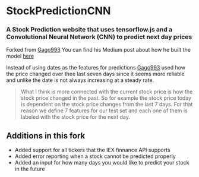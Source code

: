 # StockPredictionCNN
### A Stock Prediction website that uses tensorflow.js and a Convolutional Neural Network (CNN) to predict next day prices 

Forked from [Gago993](https://github.com/Gago993/StockPredictionCNN)
You can find his Medium post about how he built the model [here](https://towardsdatascience.com/stock-price-prediction-system-using-1d-cnn-with-tensorflow-js-machine-learning-easy-and-fun-fe5323e68ffb)

Instead of using dates as the features for predictions [Gago993](https://github.com/Gago993/) used how the price changed over thee last seven days since it seems more reliable and unlike the date is not always increasing at a steady rate.

> What I think is more connected with the current stock price is how the stock price changed in the past. So for example the stock price today is dependent on the stock price changes from the last 7 days. For that reason we define 7 features for our test set and each one of them is labeled with the stock price for the next day.

## Additions in this fork
- Added support for all tickers that the IEX finnance API supports
- Added error reporting when a stock cannot be predicted properly
- Added an input for how many days you would like to predict your stock in the future
